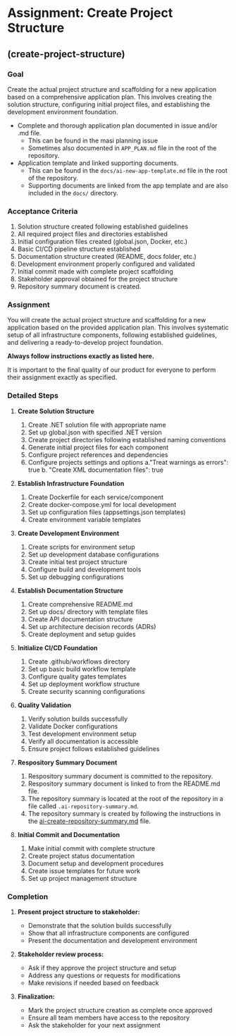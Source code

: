 # Assignment: Create Project Structure

## (create-project-structure)

### Goal

Create the actual project structure and scaffolding for a new application based on a comprehensive application plan. This involves creating the solution structure, configuring initial project files, and establishing the development environment foundation.

* Complete and thorough application plan documented in issue and/or .md file.
  * This can be found in the masi planning issue
  * Sometimes also documented in `APP_PLAN.md` file in the root of the repository.
* Application template and linked supporting documents.
  * This can be found in the `docs/ai-new-app-template.md` file in the root of the repository.
  * Supporting documents are linked from the app template and are also included in the `docs/` directory.  

### Acceptance Criteria

1. Solution structure created following established guidelines
3. All required project files and directories established
4. Initial configuration files created (global.json, Docker, etc.)
5. Basic CI/CD pipeline structure established
6. Documentation structure created (README, docs folder, etc.)
7. Development environment properly configured and validated
8. Initial commit made with complete project scaffolding
9. Stakeholder approval obtained for the project structure
10. Repository summary document is created.

### Assignment

You will create the actual project structure and scaffolding for a new application based on the provided application plan. This involves systematic setup of all infrastructure components, following established guidelines, and delivering a ready-to-develop project foundation.

**Always follow instructions exactly as listed here.**

It is important to the final quality of our product for everyone to perform their assignment exactly as specified.

### Detailed Steps

1. **Create Solution Structure**
   1. Create .NET solution file with appropriate name
   2. Set up global.json with specified .NET version
   3. Create project directories following established naming conventions
   4. Generate initial project files for each component
   5. Configure project references and dependencies
   6. Configure projects settings and options 
      a."Treat warnings as errors": true
      b. "Create XML documentation files": true

2. **Establish Infrastructure Foundation**
   1. Create Dockerfile for each service/component
   2. Create docker-compose.yml for local development
   3. Set up configuration files (appsettings.json templates)
   4. Create environment variable templates
   <!-- 5. Set up logging and monitoring configuration -->

3. **Create Development Environment**
   1. Create scripts for environment setup
   2. Set up development database configurations
   3. Create initial test project structure
   4. Configure build and development tools
   5. Set up debugging configurations

4. **Establish Documentation Structure**
   1. Create comprehensive README.md
   2. Set up docs/ directory with template files
   3. Create API documentation structure
   4. Set up architecture decision records (ADRs)
   5. Create deployment and setup guides

5. **Initialize CI/CD Foundation**
   1. Create .github/workflows directory
   2. Set up basic build workflow template
   3. Configure quality gates templates
   4. Set up deployment workflow structure
   5. Create security scanning configurations

6. **Quality Validation**
   1. Verify solution builds successfully
   2. Validate Docker configurations
   3. Test development environment setup
   4. Verify all documentation is accessible
   5. Ensure project follows established guidelines

7. **Respository Summary Document**
   1. Respository summary document is committed to the repository.
   2. Respository summary document is linked to from the README.md file.
   3. The repository summary is located at the root of the repository in a file called `.ai-repository-summary.md`.
   4. The repository summary is created by following the instructions in the [ai-create-repository-summary.md](https://github.com/nam20485/agent-instructions/blob/main/ai_instruction_modules/ai-create-repository-summary.md) file.

8. **Initial Commit and Documentation**
   1. Make initial commit with complete structure
   2. Create project status documentation
   3. Document setup and development procedures
   4. Create issue templates for future work
   5. Set up project management structure

### Completion

1. **Present project structure to stakeholder:**
   - Demonstrate that the solution builds successfully
   - Show that all infrastructure components are configured
   - Present the documentation and development environment

2. **Stakeholder review process:**
   - Ask if they approve the project structure and setup
   - Address any questions or requests for modifications
   - Make revisions if needed based on feedback

3. **Finalization:**
   - Mark the project structure creation as complete once approved
   - Ensure all team members have access to the repository
   <!-- - After approval, assign a copilot the breakdown-issue.md assignment to each -->
   - Ask the stakeholder for your next assignment 
